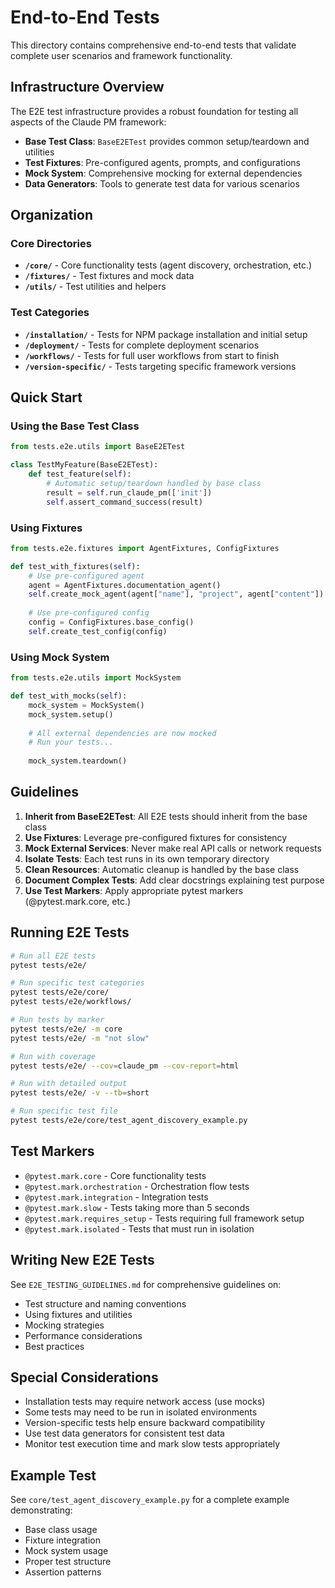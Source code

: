 # End-to-End Tests

This directory contains comprehensive end-to-end tests that validate complete user scenarios and framework functionality.

## Infrastructure Overview

The E2E test infrastructure provides a robust foundation for testing all aspects of the Claude PM framework:

- **Base Test Class**: `BaseE2ETest` provides common setup/teardown and utilities
- **Test Fixtures**: Pre-configured agents, prompts, and configurations
- **Mock System**: Comprehensive mocking for external dependencies
- **Data Generators**: Tools to generate test data for various scenarios

## Organization

### Core Directories
- **`/core/`** - Core functionality tests (agent discovery, orchestration, etc.)
- **`/fixtures/`** - Test fixtures and mock data
- **`/utils/`** - Test utilities and helpers

### Test Categories
- **`/installation/`** - Tests for NPM package installation and initial setup
- **`/deployment/`** - Tests for complete deployment scenarios
- **`/workflows/`** - Tests for full user workflows from start to finish
- **`/version-specific/`** - Tests targeting specific framework versions

## Quick Start

### Using the Base Test Class

```python
from tests.e2e.utils import BaseE2ETest

class TestMyFeature(BaseE2ETest):
    def test_feature(self):
        # Automatic setup/teardown handled by base class
        result = self.run_claude_pm(['init'])
        self.assert_command_success(result)
```

### Using Fixtures

```python
from tests.e2e.fixtures import AgentFixtures, ConfigFixtures

def test_with_fixtures(self):
    # Use pre-configured agent
    agent = AgentFixtures.documentation_agent()
    self.create_mock_agent(agent["name"], "project", agent["content"])
    
    # Use pre-configured config
    config = ConfigFixtures.base_config()
    self.create_test_config(config)
```

### Using Mock System

```python
from tests.e2e.utils import MockSystem

def test_with_mocks(self):
    mock_system = MockSystem()
    mock_system.setup()
    
    # All external dependencies are now mocked
    # Run your tests...
    
    mock_system.teardown()
```

## Guidelines

1. **Inherit from BaseE2ETest**: All E2E tests should inherit from the base class
2. **Use Fixtures**: Leverage pre-configured fixtures for consistency
3. **Mock External Services**: Never make real API calls or network requests
4. **Isolate Tests**: Each test runs in its own temporary directory
5. **Clean Resources**: Automatic cleanup is handled by the base class
6. **Document Complex Tests**: Add clear docstrings explaining test purpose
7. **Use Test Markers**: Apply appropriate pytest markers (@pytest.mark.core, etc.)

## Running E2E Tests

```bash
# Run all E2E tests
pytest tests/e2e/

# Run specific test categories
pytest tests/e2e/core/
pytest tests/e2e/workflows/

# Run tests by marker
pytest tests/e2e/ -m core
pytest tests/e2e/ -m "not slow"

# Run with coverage
pytest tests/e2e/ --cov=claude_pm --cov-report=html

# Run with detailed output
pytest tests/e2e/ -v --tb=short

# Run specific test file
pytest tests/e2e/core/test_agent_discovery_example.py
```

## Test Markers

- `@pytest.mark.core` - Core functionality tests
- `@pytest.mark.orchestration` - Orchestration flow tests
- `@pytest.mark.integration` - Integration tests
- `@pytest.mark.slow` - Tests taking more than 5 seconds
- `@pytest.mark.requires_setup` - Tests requiring full framework setup
- `@pytest.mark.isolated` - Tests that must run in isolation

## Writing New E2E Tests

See `E2E_TESTING_GUIDELINES.md` for comprehensive guidelines on:
- Test structure and naming conventions
- Using fixtures and utilities
- Mocking strategies
- Performance considerations
- Best practices

## Special Considerations

- Installation tests may require network access (use mocks)
- Some tests may need to be run in isolated environments
- Version-specific tests help ensure backward compatibility
- Use test data generators for consistent test data
- Monitor test execution time and mark slow tests appropriately

## Example Test

See `core/test_agent_discovery_example.py` for a complete example demonstrating:
- Base class usage
- Fixture integration
- Mock system usage
- Proper test structure
- Assertion patterns